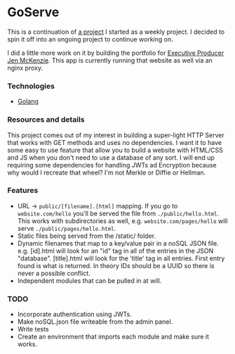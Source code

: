 # GoServe

This is a continuation of [a project](https://github.com/daltonjmcgee/2022-02-22) I started as a weekly project. I decided to spin it off into an ongoing project to continue working on.

I did a little more work on it by building the portfolio for [Executive Producer Jen McKenzie](https://jenmckenzie.com). This app is currently running that website as well via an nginx proxy.

### Technologies
- [Golang](https://go.dev/)

### Resources and details
This project comes out of my interest in building a super-light HTTP Server that works with GET methods and uses no dependencies. I want it to have some easy to use feature that allow you to build a website with HTML/CSS and JS when you don't need to use a database of any sort. I will end up requiring some dependencies for handling JWTs ad Encryption because why would I recreate that wheel? I'm not Merkle or Diffie or Hellman.

### Features
- URL -> `public/[filename].[html]` mapping. If you go to `website.com/hello` you'll be served the file from `./public/hello.html`. This works with subdirectories as well, e.g. `website.com/pages/hello` will serve `./public/pages/hello.html`.
- Static files being served from the /static/ folder.
- Dynamic filenames that map to a key/value pair in a noSQL JSON file. e.g. [id].html will look for an "id" tag in all of the entries in the JSON "database". [title].html will look for the 'title' tag in all entries. First entry found is what is returned. In theory IDs should be a UUID so there is never a possible conflict.
- Independent modules that can be pulled in at will.

### TODO
- Incorporate authentication using JWTs.
- Make noSQL.json file writeable from the admin panel.
- Write tests
- Create an environment that imports each module and make sure it works.